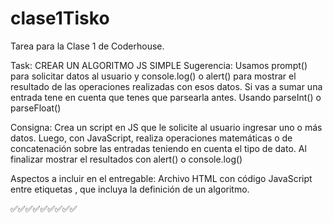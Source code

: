 # clase1Tisko
Tarea para la Clase 1 de Coderhouse.

Task: CREAR UN ALGORITMO JS SIMPLE
Sugerencia: Usamos prompt() para solicitar datos al usuario y console.log() o alert() para mostrar el resultado de las operaciones realizadas con esos datos. Si vas a sumar una entrada tene en cuenta que tenes que parsearla antes. Usando parseInt() o parseFloat() 

Consigna: Crea un script en JS que le solicite al usuario ingresar uno o más datos. Luego, con JavaScript, realiza operaciones matemáticas o de concatenación sobre las entradas teniendo en cuenta el tipo de dato. Al finalizar mostrar el resultados con alert() o console.log()

Aspectos a incluir en el entregable:
Archivo HTML con código JavaScript entre etiquetas <script></script>, que incluya la definición de un algoritmo.


✅✅✅✅✅✅✅✅✅


